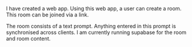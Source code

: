 I have created a web app. Using this web app, a user can create a room. This room can be joined via a link.

The room consists of a text prompt. Anything entered in this prompt is synchronised across clients. I am currently running supabase for the room and room content.